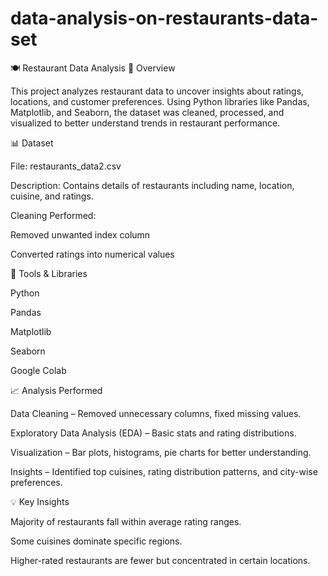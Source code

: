 # data-analysis-on-restaurants-data-set

🍽️ Restaurant Data Analysis
📌 Overview

This project analyzes restaurant data to uncover insights about ratings, locations, and customer preferences. Using Python libraries like Pandas, Matplotlib, and Seaborn, the dataset was cleaned, processed, and visualized to better understand trends in restaurant performance.

📊 Dataset

File: restaurants_data2.csv

Description: Contains details of restaurants including name, location, cuisine, and ratings.

Cleaning Performed:

Removed unwanted index column

Converted ratings into numerical values

🔧 Tools & Libraries

Python

Pandas

Matplotlib

Seaborn

Google Colab

📈 Analysis Performed

Data Cleaning – Removed unnecessary columns, fixed missing values.

Exploratory Data Analysis (EDA) – Basic stats and rating distributions.

Visualization – Bar plots, histograms, pie charts for better understanding.

Insights – Identified top cuisines, rating distribution patterns, and city-wise preferences.

💡 Key Insights

Majority of restaurants fall within average rating ranges.

Some cuisines dominate specific regions.

Higher-rated restaurants are fewer but concentrated in certain locations.

